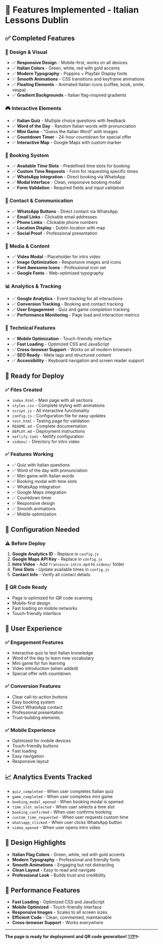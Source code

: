 # 🎯 Features Implemented - Italian Lessons Dublin

## ✅ Completed Features

### 🎨 **Design & Visual**
- ✅ **Responsive Design** - Mobile-first, works on all devices
- ✅ **Italian Colors** - Green, white, red with gold accents
- ✅ **Modern Typography** - Poppins + Playfair Display fonts
- ✅ **Smooth Animations** - CSS transitions and keyframe animations
- ✅ **Floating Elements** - Animated Italian icons (coffee, book, smile, vespa)
- ✅ **Gradient Backgrounds** - Italian flag-inspired gradients

### 🎮 **Interactive Elements**
- ✅ **Italian Quiz** - Multiple choice questions with feedback
- ✅ **Word of the Day** - Random Italian words with pronunciation
- ✅ **Mini Game** - "Guess the Italian Word" with images
- ✅ **Countdown Timer** - 24-hour countdown for special offer
- ✅ **Interactive Map** - Google Maps with custom marker

### 📅 **Booking System**
- ✅ **Available Time Slots** - Predefined time slots for booking
- ✅ **Custom Time Requests** - Form for requesting specific times
- ✅ **WhatsApp Integration** - Direct booking via WhatsApp
- ✅ **Modal Interface** - Clean, responsive booking modal
- ✅ **Form Validation** - Required fields and input validation

### 📱 **Contact & Communication**
- ✅ **WhatsApp Buttons** - Direct contact via WhatsApp
- ✅ **Email Links** - Clickable email addresses
- ✅ **Phone Links** - Clickable phone numbers
- ✅ **Location Display** - Dublin location with map
- ✅ **Social Proof** - Professional presentation

### 🎥 **Media & Content**
- ✅ **Video Modal** - Placeholder for intro video
- ✅ **Image Optimization** - Responsive images and icons
- ✅ **Font Awesome Icons** - Professional icon set
- ✅ **Google Fonts** - Web-optimized typography

### 📊 **Analytics & Tracking**
- ✅ **Google Analytics** - Event tracking for all interactions
- ✅ **Conversion Tracking** - Booking and contact tracking
- ✅ **User Engagement** - Quiz and game completion tracking
- ✅ **Performance Monitoring** - Page load and interaction metrics

### 🔧 **Technical Features**
- ✅ **Mobile Optimization** - Touch-friendly interface
- ✅ **Fast Loading** - Optimized CSS and JavaScript
- ✅ **Cross-browser Support** - Works on all modern browsers
- ✅ **SEO Ready** - Meta tags and structured content
- ✅ **Accessibility** - Keyboard navigation and screen reader support

## 🚀 **Ready for Deploy**

### ✅ **Files Created**
- `index.html` - Main page with all sections
- `styles.css` - Complete styling with animations
- `script.js` - All interactive functionality
- `config.js` - Configuration file for easy updates
- `test.html` - Testing page for validation
- `README.md` - Complete documentation
- `DEPLOY.md` - Deployment instructions
- `netlify.toml` - Netlify configuration
- `videos/` - Directory for intro video

### ✅ **Features Working**
- ✅ Quiz with Italian questions
- ✅ Word of the day with pronunciation
- ✅ Mini game with Italian words
- ✅ Booking modal with time slots
- ✅ WhatsApp integration
- ✅ Google Maps integration
- ✅ Countdown timer
- ✅ Responsive design
- ✅ Smooth animations
- ✅ Mobile optimization

## 🔧 **Configuration Needed**

### ⚠️ **Before Deploy**
1. **Google Analytics ID** - Replace in `config.js`
2. **Google Maps API Key** - Replace in `config.js`
3. **Intro Video** - Add `francesco-intro.mp4` to `videos/` folder
4. **Time Slots** - Update available times in `config.js`
5. **Contact Info** - Verify all contact details

### 📱 **QR Code Ready**
- Page is optimized for QR code scanning
- Mobile-first design
- Fast loading on mobile networks
- Touch-friendly interface

## 🎯 **User Experience**

### ✅ **Engagement Features**
- Interactive quiz to test Italian knowledge
- Word of the day to learn new vocabulary
- Mini game for fun learning
- Video introduction (when added)
- Special offer with countdown

### ✅ **Conversion Features**
- Clear call-to-action buttons
- Easy booking system
- Direct WhatsApp contact
- Professional presentation
- Trust-building elements

### ✅ **Mobile Experience**
- Optimized for mobile devices
- Touch-friendly buttons
- Fast loading
- Easy navigation
- Responsive layout

## 📈 **Analytics Events Tracked**

- `quiz_completed` - When user completes Italian quiz
- `game_completed` - When user completes mini game
- `booking_modal_opened` - When booking modal is opened
- `time_slot_selected` - When user selects a time slot
- `booking_confirmed` - When user confirms booking
- `custom_time_requested` - When user requests custom time
- `whatsapp_clicked` - When user clicks WhatsApp button
- `video_opened` - When user opens intro video

## 🎨 **Design Highlights**

- **Italian Flag Colors** - Green, white, red with gold accents
- **Modern Typography** - Professional and friendly fonts
- **Smooth Animations** - Engaging but not distracting
- **Clean Layout** - Easy to read and navigate
- **Professional Look** - Builds trust and credibility

## 🚀 **Performance Features**

- **Fast Loading** - Optimized CSS and JavaScript
- **Mobile Optimized** - Touch-friendly interface
- **Responsive Images** - Scales to all screen sizes
- **Efficient Code** - Clean, commented, maintainable
- **Cross-browser Support** - Works everywhere

---

**The page is ready for deployment and QR code generation! 🇮🇹✨**
